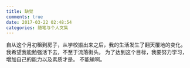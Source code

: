 ```yaml
---
title: 缺觉
comments: true
date: 2017-03-22 02:48:54
categories: 随笔与个人文集
---
```

自从这个月初租到房子，从学校搬出来之后，我的生活发生了翻天覆地的变化。
我希望我能勉强活下去，不至于流落街头。
为了达到这个目标，我要努力学习，增加自己的能力以及素质才是。
不能输啊。